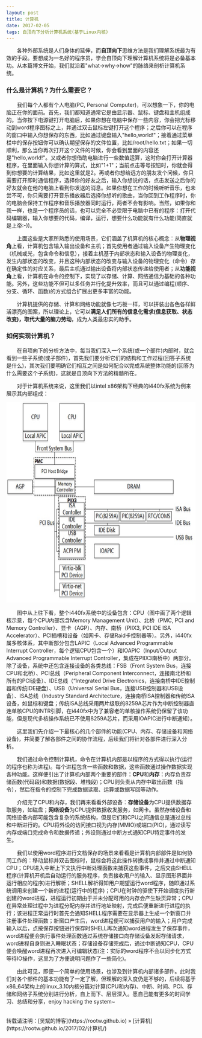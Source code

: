 ```yaml
---
layout: post
title: 计算机
date: 2017-02-05 
tags: 自顶向下分析计算机系统(基于Linux内核)
---
```


&emsp;&emsp;各种外部系统是人们身体的延伸，而**自顶向下**思维方法是我们理解系统最为有效的手段。要想成为一名好的程序员，学会自顶向下理解计算机系统将是必备基本功。从本篇博文开始，我们就沿着"what->why->how"的脉络来剖析计算机系统。

### 什么是计算机？为什么需要它？

&emsp;&emsp;我们每个人都有个人电脑(PC, Personal Computer)，可以想象一下，你的电脑正在你的面前。首先，我们都知道通常它是由显示器、鼠标、键盘和主机组成的。当你按下电源键打开电脑后，如果你想在电脑中保存一些内容，你会把光标移动到word程序图标之上，并通过双击鼠标左键打开这个程序；之后你可以在程序的窗口中输入你想保存的东西，比如通过键盘输入"hello,world!"；接着通过菜单栏中的保存按钮你可以确认期望保存的文件位置，比如/root/hello.txt；如果一切顺利，那么当你再次打开这个文件的时候，你会看到里面的内容还是"hello,world!"。又或者你想借助电脑进行一些数值运算，这时你会打开计算器程序，在里面输入你想计算的算式，比如"1+1"；当前点击等号按钮时，你就会得到你想要的计算结果，比如这里就是2。再或者你想给远方的朋友发个问候，你只需要打开即时通信程序，选择你的好友之后，输入你想说的话，点击发送之后你的好友就会在他的电脑上看到你发送的消息。如果你想在工作的时候听听音乐，也未尝不可，你只需要打开音乐播放器后选择你想听的歌曲，当你回到工作程序时，你的电脑会保持工作程序和音乐播放器同时运行，两者不会有影响。当然，如果你和我一样，也是一个程序员的话，也可以完全不必受限于电脑中已有的程序：打开代码编辑器，输入你想要的代码，编译，运行，想要什么功能就有什么功能(简直就是上帝:-))。

&emsp;&emsp;上面这些是大家所熟悉的使用场景，它们涵盖了机算机的核心概念：从**物理视角**上看，计算机包含输入输出设备和主机；首先使用者通过输入设备产生物理变化（机械或光，包含命令和信息），接着主机基于内部状态和输入设备的物理变化，发生内部状态的改变，并且这种内部状态的改变与输入设备的物理变化（命令）存在确定性的对应关系，最后主机通过输出设备将内部状态传递给使用者；从**功能视角**上看，计算机在命令的控制下，实现了以存储、计算、网络通信为基础的各种功能。另外，这些功能不但可以多任务并行化提升效率，而且可以通过编程(顺序、分支、循环、函数)的方式组合扩展出更多丰富的功能。

&emsp;&emsp;计算机提供的存储、计算和网络功能就像七巧板一样，可以拼装出各色各样鲜活漂亮的图案，所以理论上，它可以**满足人们所有的信息化需求(信息获取、状态改变)，取代大量的脑力劳动**，成为人类最忠实的助手。

### 如何实现计算机？

&emsp;&emsp;在自项向下的分析方法中，每当我们深入一个系统(或一个部件)内部时，就会看到一些子系统(或子部件)，首先我们要分析它们的结构和工作过程(回答子系统是什么)，其次我们要明确它们相互之间是如何配合以完成系统整体功能的(回答为什么需要这个子系统)，这就是自顶向下方法的精髓所在。

&emsp;&emsp;对于计算机系统来说，这里我们以intel x86架构下经典的i440fx系统为例来展示其内部组成：

<div align="center">
    <img src="/images/posts/i440fx/i440fx2.jpg" height="530" width="720">  
</div> 

&emsp;&emsp;图中从上往下看，整个i440fx系统中的设备包含：CPU（图中画了两个逻辑核示意，每个CPU内部包含Memory Management Unit）、北桥（PMC, PCI and Memory Controller）、显卡（AGP）、内存、南桥（PIIX3, PCI IDE ISA Accelerator）、PCI插槽和设备（如网卡、存储Raid卡控制器等）。另外，i440fx属多核体系，其中断部分包含LAPIC（Local Advanced Programmable Interrupt Controller，每个逻辑CPU包含一个）和IOAPIC（Input/Output Advanced Programmable Interrupt Controller，集成在PIIX3南桥中）两部分。除了设备，系统中还包含连接设备的各类总线：FSB（Front System Bus，连接CPU和北桥）、PCI总线（Peripheral Component Interconnect，连接南北桥和所有的PCI设备）、IDE总线（“Integrated Drive Electronics，连接南桥中IDE控制器和传统IDE硬盘）、USB（Universal Serial Bus，连接USB控制器和USB设备）、ISA总线（Industry Standard Architecture，连接南桥ISA控制器和传统ISA设备，如鼠标和键盘；传统ISA总线采用两片级联的8259A芯片作为中断控制器直连单核CPU的INTR引脚，在i440fx中为了兼容老的单核操作系统仍保留了该功能，但是现代多核操作系统已不使用8259A芯片，而采用IOAPIC进行中断通知）。

&emsp;&emsp;这里我们先介绍一下最核心的几个部件的功能(CPU、内存、存储设备和网络设备)，并简要了解各部件之间的协作流程，后续我们将针对各部件进行深入分析。

&emsp;&emsp;我们通过命令控制计算机，命令在计算机内部是以程序的方式得以执行(运行的程序也称为进程)。每个进程包含一些函数和数据，这些函数通过操作数据实现各种功能。这样便引出了计算机内部两个重要的部件：**CPU**和**内存**：内存负责存储函数(代码段)和数据(数据段、堆栈段)；CPU则负责从内存中取出函数（指令），然后在指令的控制下完成数据读取、运算或数据写回等动作。

&emsp;&emsp;介绍完了CPU和内存，我们再来看看外部设备：**存储设备**为CPU提供数据存取服务，如磁盘；**网络设备**为CPU提供数据收发服务，如网卡。虽然存储设备和网络设备内部可能包含复杂的系统结构，但是它们和CPU之间通信总是通过总线和中断进行的。CPU将外设的访问接口视为内存(MMIO)或端口(PIO)，通过读写内存或端口完成命令和数据传递；外设则通过中断方式通知CPU特定事件的发生。

&emsp;&emsp;我们以使用word程序进行文档保存的场景来看看是计算机内部部件是如何协同工作的：移动鼠标并双击图标时，鼠标会将这此操作转换成事件并通过中断通知CPU；CPU进入中断上下文执行中断处理函数来捕获这些事件，之后交由SHELL程序(计算机开机后自动运行的服务程序，负责接收用户的输入、显示图形界面并运行相应的程序)进行解析；SHELL解析得知用户期望运行word程序，随即通过系统调用来创建一个新的进程(运行中的程序)；CPU在时钟的驱使下开始调度执行新创建的word进程，进程运行初期由于并未分配可用的内存会产生缺页异常；CPU在异常处理过程中为进程分配内存并进行地址映射，完成后便重新进行进程的执行；该进程正常运行时首先会通知SHELL程序需要在显示器上生成一个新窗口并注册事件处理函数；新窗口产生后，word进程便可以捕获用户的输入；用户完成输入以后，点按保存按钮进行保存时SHELL再次通知word进程发生了保存事件，word进程便会执行事件处理函数通过系统存储接口向存储设备发起存储请求，word进程自身则进入睡眠状态；存储设备存储完成后，通过中断通知CPU，CPU便会唤醒word进程再次进入可编辑状态(注：实际的word程序不会以同步化方式等待IO操作，这里为了方便说明问题作了一些简化)。

&emsp;&emsp;由此可见，即便一个简单的使用场景，也涉及到计算机内部诸多部件。此时我们对各个部件的基本功能有了一定了解，但理解的深入度仍是不够的，后续将基于x86_64架构上的linux_3.10内核分篇对计算(CPU和内存)、中断、时间、PCI、存储和网络子系统分别进行分析，自上而下、层层深入。愿自己能有更多的时间学习、总结和分享，enjoy hacking the system~

<br>
转载请注明：[吴斌的博客](https://rootw.github.io) » [计算机](https://rootw.github.io/2017/02/计算机/) 
